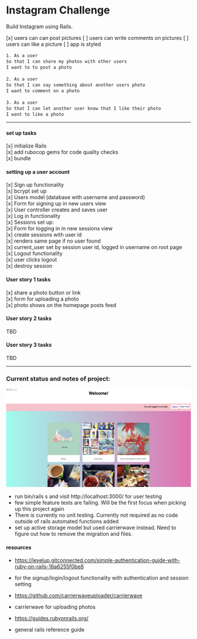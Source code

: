 Instagram Challenge
===================

Build Instagram using Rails.

[x] users can can post pictures
[ ] users can write comments on pictures
[ ] users can like a picture
[ ] app is styled

```
1. As a user  
So that I can share my photos with other users  
I want to to post a photo  

2. As a user  
So that I can say something about another users photo  
I want to comment on a photo  

3. As a user  
So that I can let another user know that I like their photo  
I want to like a photo  
```
---


#### set up tasks
[x] initialize Rails  
[x] add rubocop gems for code quality checks  
[x] bundle  

#### setting up a user account
[x] Sign up functionality  
  [x] bcrypt set up  
  [x] Users model (database with username and password)  
  [x] Form for signing up in new users view  
  [x] User controller creates and saves user  
[x] Log in functionality  
  [x] Sessions set up:  
    [x] Form for logging in in new sessions view  
    [x] create sessions with user id  
    [x] renders same page if no user found  
    [x] current_user set by session user id, logged in username on root page  
[x] Logout functionality  
    [x] user clicks logout  
    [x] destroy session  

#### User story 1 tasks
[x] share a photo button or link  
  [x] form for uploading a photo  
  [x] photo shows on the homepage posts feed    


#### User story 2 tasks
TBD  

#### User story 3 tasks
TBD  

---

### Current status and notes of project:

![instagram](insta.png)  

- run bin/rails s and visit http://localhost:3000/ for user testing  
- few simple feature tests are failing. Will be the first focus when picking up this project again  
- There is currently no unit testing. Currently not required as no code outside of rails automated functions added  
- set up active storage model but used carrierwave instead. Need to figure out how to remove the migration and files.  


#### resources
* https://levelup.gitconnected.com/simple-authentication-guide-with-ruby-on-rails-16a6255f0be8   
- for the signup/login/logout functionality with authentication and session setting  
* https://github.com/carrierwaveuploader/carrierwave  
- carrierwave for uploading photos  
* https://guides.rubyonrails.org/  
- general rails reference guide  
